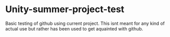 # Unity-summer-project-test
Basic testing of github using current project. This isnt meant for any kind of actual use but rather has been used to get aquainted with github.
